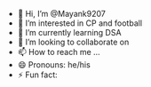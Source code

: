 - 👋 Hi, I’m @Mayank9207
- 👀 I’m interested in CP and football
- 🌱 I’m currently learning DSA
- 💞️ I’m looking to collaborate on 
- 📫 How to reach me ...
- 😄 Pronouns: he/his
- ⚡ Fun fact: 

<!---
Mayank9207/Mayank9207 is a ✨ special ✨ repository because its `README.md` (this file) appears on your GitHub profile.
You can click the Preview link to take a look at your changes.
--->
